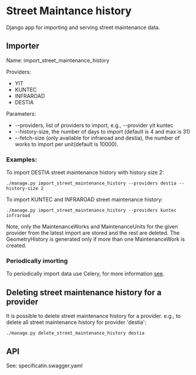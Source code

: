 # Street Maintance history

Django app for importing and serving street maintenance data.

## Importer
Name:
import_street_maintenance_history 

Providers:
* YIT
* KUNTEC
* INFRAROAD
* DESTIA

Parameters:
* --providers, list of providers to import, e.g., --provider yit kuntec 
* --history-size, the number of days to import (default is 4 and max is 31)
* --fetch-size (only available for infraroad and destia), the number of works to import per unit(default is 10000).

### Examples:
To import DESTIA street maintenance history with history size 2:
```
./manage.py import_street_maintenance_history --providers destia --history-size 2
```
To import KUNTEC and INFRAROAD street maintenance history:
```
./manage.py import_street_maintenance_history --providers kuntec infraroad
```
Note, only the MaintenanceWorks and MaintenanceUnits for the given provider from the latest import are stored and the rest are deleted. The GeometryHistory is generated only if more than one MaintenanceWork is created.

### Periodically imorting
To periodically import data use Celery, for more information [see](https://github.com/City-of-Turku/smbackend/wiki/Celery-Tasks#street-maintenance-history-street_maintenancetasksimport_street_maintenance_history).


## Deleting street maintenance history for a provider
It is possible to delete street maintenance history for a provider.
e.g., to delete all street maintenance history for provider 'destia':
```
./manage.py delete_street_maintenance_history destia
```

## API
See: specificatin.swagger.yaml